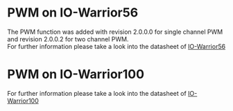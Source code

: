# PWM on IO-Warrior56
The PWM function was added with revision 2.0.0.0 for single channel PWM and revision 2.0.0.2 for two channel PWM.  
For further information please take a look into the datasheet of [IO-Warrior56](https://www.codemercs.com/downloads/iowarrior/IOW56_Datasheet.pdf)

# PWM on IO-Warrior100
For further information please take a look into the datasheet of [IO-Warrior100](https://www.codemercs.com/downloads/iowarrior/IOW100_Datasheet.pdf)